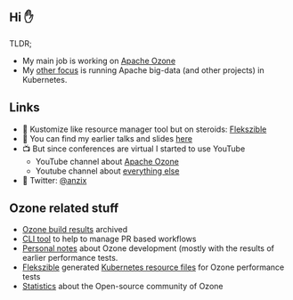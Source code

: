 

## Hi :raised_hand:

TLDR;

 * My main job is working on [Apache Ozone](https://github.com/apache/ozone)
 * My [other focus](https://flokkr.github.io) is running Apache big-data (and other projects) in Kubernetes.

## Links

 * :rocket: Kustomize like resource manager tool but on steroids: [Flekszible](https://github.com/elek/flekszible)
 * :mega: You can find my earlier talks and slides [here](https://github.com/elek/slides)
 * :tv: But since conferences are virtual I started to use YouTube
   * YouTube channel about [Apache Ozone](https://www.youtube.com/ApacheOzoneunofficial)
   * Youtube channel about [everything else]()
 * :bell: Twitter: [@anzix](https://github.com/elek)

## Ozone related stuff

 * [Ozone build results](https://github.com/elek/ozone-build-results) archived
 * [CLI tool](https:/github.com/elek/ogh) to help to manage PR based workflows
 * [Personal notes](https://github.com/elek/ozone-notes/) about Ozone development (mostly with the results of earlier performance tests.
 * [Flekszible](https://github.com/elek/flekszible) generated [Kubernetes resource files](https://github.com/elek/ozone-perf-env) for Ozone performance tests
 * [Statistics](https://github.com/elek/ozone-stat/tree/master/output) about the Open-source community of Ozone
